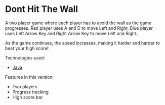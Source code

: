 # Dont Hit The Wall

A two player game where each player has to avoid the wall as the game progresses.
Red player uses A and D to move Left and Right.
Blue player uses Left Arrow Key and Right Arrow Key to move Left and Right.

As the game continues, the speed increases, making it harder and harder to beat your high score!

Technologies used:

- [Java](https://www.java.com/en/)

Features in this version:

- Two players
- Progress tracking
- High score bar
